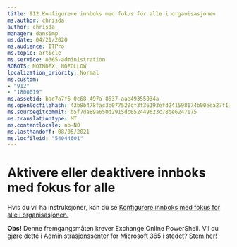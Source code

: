 ```yaml
---
title: 912 Konfigurere innboks med fokus for alle i organisasjonen
ms.author: chrisda
author: chrisda
manager: dansimp
ms.date: 04/21/2020
ms.audience: ITPro
ms.topic: article
ms.service: o365-administration
ROBOTS: NOINDEX, NOFOLLOW
localization_priority: Normal
ms.custom:
- "912"
- "1800019"
ms.assetid: bad7a7f6-0c68-497a-8637-aae49355034a
ms.openlocfilehash: 43b8b478fac3c077520cf3f36193efd241598174b00eea27f13861de1a140954
ms.sourcegitcommit: b5f7da89a650d2915dc652449623c78be6247175
ms.translationtype: MT
ms.contentlocale: nb-NO
ms.lasthandoff: 08/05/2021
ms.locfileid: "54044601"
---
```

# <a name="turn-focused-inbox-on-or-off-for-everyone"></a>Aktivere eller deaktivere innboks med fokus for alle

Hvis du vil ha instruksjoner, kan du se [Konfigurere innboks med fokus for alle i organisasjonen.](https://docs.microsoft.com/microsoft-365/admin/setup/configure-focused-inbox)

**Obs!** Denne fremgangsmåten krever Exchange Online PowerShell. Vil du gjøre dette i Administrasjonssenter for Microsoft 365 i stedet? [Stem her!](https://go.microsoft.com/fwlink/p/?linkid=862489)
